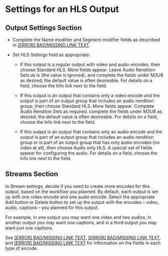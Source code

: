 # Settings for an HLS Output<a name="output-settings-hls"></a>

## Output Settings Section<a name="hls-output-section"></a>

+ Complete the Name modifier and Segment modifier fields as described in [[ERROR] BAD/MISSING LINK TEXT](hls-group-fields.md#hls-destinations)\.

+ Set HLS Settings field as appropriate:

  + If this output is a regular output with video and audio encodes, then choose Standard HLS\. More fields appear\. Leave Audio Rendition Sets as is \(the value is ignored\), and complete the fields under M3U8 as desired; the default value is often desireable\. For details on a field, choose the Info link next to the field\.

  + If this output is an output that contains only a video encode and the output is part of an output group that includes an audio rendition group, then choose Standard HLS\. More fields appear\. Complete Audio Renditon Sets as required\. complete the fields under M3U8 as desired; the default value is often desireable\. For details on a field, choose the Info link next to the field\.

  + If this output is an output that contains only an audio encode and the output is part of an output group that includes an audio rendition group or is part of an output group that has only audio encodes \(no video at all\), then choose Audio only HLS\. A special set of fields appear for configuring the audio\. For details on a field, choose the Info link next to the field\.

## Streams Section<a name="hls-streams-section"></a>

In Stream settings, decide if you need to create more encodes for this output, based on the workflow you planned\. By default, each output is set up with one video encode and one audio encode\. Select the appropriate Add button or Delete button to set up the output with the encodes – video, audio, captions – you planned for this output\.

For example, in one output you may want one video and two audios, in another output you may want one captions, and in a third output you may want just one captions\.

See [[ERROR] BAD/MISSING LINK TEXT](creating-a-channel-step6.md), [[ERROR] BAD/MISSING LINK TEXT](creating-a-channel-step7.md), and [[ERROR] BAD/MISSING LINK TEXT](creating-a-channel-step8.md) for information on the fields in each type of encode\.